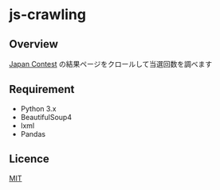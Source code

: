 # js-crawling

## Overview

[Japan Contest](http://japancontest.net) の結果ページをクロールして当選回数を調べます

## Requirement
* Python 3.x
* BeautifulSoup4
* lxml
* Pandas

## Licence

[MIT](https://github.com/tcnksm/tool/blob/master/LICENCE)



